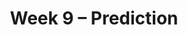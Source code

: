 ---
title: Week 9 – Prediction
weekNumber: 9
days:
    - date: 2025-3-3
      events: 
        - name: LEC 22
          type: lecture
          title: Permutation Testing
          url:
          html:
          podcast:
          readings:
            - name: CIT 12.3
              url: https://inferentialthinking.com/chapters/12/3/Deflategate.html
          keywords: smoking/babies, np.random.permutation, shuffling, Deflategate
        - name: DISC 10
          type: disc
          title: Practice Problems
          url:
    - date: 2025-3-5
      events: 
        - name: LEC 23
          type: lecture
          title: Correlation
          url:
          html:
          podcast:
          readings:
            - name: CIT 15.0-15.2
              url: https://inferentialthinking.com/chapters/15/Prediction.html
          keywords: association, correlation coefficient (r), predicting heights, regression line (su)
        - name: QUIZ 4
          type: quiz
          title: Quiz 4 covers Lectures 18-21
    - date: 2025-3-7
      events: 
        - name: LEC 24
          type: lecture
          title: Regression and Least Squares
          url:
          html:
          podcast:
          readings:
            - name: CIT 15.2-15.4
              url: https://inferentialthinking.com/chapters/15/2/Regression_Line.html
          keywords: regression line in original units, outliers, errors, RMSE, best fit, least squares
    - date: 2025-3-8
      events:
        - name: HW 6
          type: hw
          title: Hypothesis Testing and Permutation Testing
          url: http://datahub.ucsd.edu/user-redirect/git-sync?repo=https://github.com/dsc-courses/dsc10-2025-wi&subPath=homeworks/hw06/hw06.ipynb
---